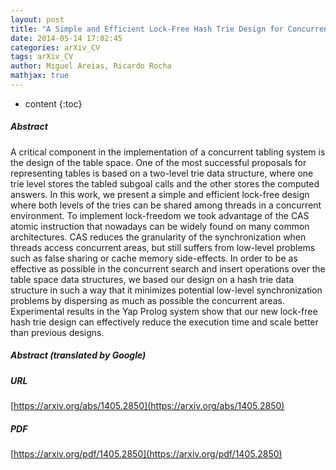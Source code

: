 ```yaml
---
layout: post
title: "A Simple and Efficient Lock-Free Hash Trie Design for Concurrent Tabling"
date: 2014-05-14 17:02:45
categories: arXiv_CV
tags: arXiv_CV
author: Miguel Areias, Ricardo Rocha
mathjax: true
---
```


* content
{:toc}

##### Abstract
A critical component in the implementation of a concurrent tabling system is the design of the table space. One of the most successful proposals for representing tables is based on a two-level trie data structure, where one trie level stores the tabled subgoal calls and the other stores the computed answers. In this work, we present a simple and efficient lock-free design where both levels of the tries can be shared among threads in a concurrent environment. To implement lock-freedom we took advantage of the CAS atomic instruction that nowadays can be widely found on many common architectures. CAS reduces the granularity of the synchronization when threads access concurrent areas, but still suffers from low-level problems such as false sharing or cache memory side-effects. In order to be as effective as possible in the concurrent search and insert operations over the table space data structures, we based our design on a hash trie data structure in such a way that it minimizes potential low-level synchronization problems by dispersing as much as possible the concurrent areas. Experimental results in the Yap Prolog system show that our new lock-free hash trie design can effectively reduce the execution time and scale better than previous designs.

##### Abstract (translated by Google)


##### URL
[https://arxiv.org/abs/1405.2850](https://arxiv.org/abs/1405.2850)

##### PDF
[https://arxiv.org/pdf/1405.2850](https://arxiv.org/pdf/1405.2850)

